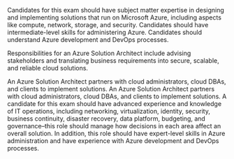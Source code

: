 Candidates for this exam should have subject matter expertise in designing and implementing solutions that run on Microsoft Azure, including aspects like compute, network, storage, and security. Candidates should have intermediate-level skills for administering Azure. Candidates should understand Azure development and DevOps processes.


Responsibilities for an Azure Solution Architect include advising stakeholders and translating business requirements into secure, scalable, and reliable cloud solutions.

An Azure Solution Architect partners with cloud administrators, cloud DBAs, and clients to implement solutions.
An Azure Solution Architect partners with cloud administrators, cloud DBAs, and clients to implement solutions.
A candidate for this exam should have advanced experience and knowledge of IT operations, including networking, virtualization, identity, security, business continuity, disaster recovery, data platform, budgeting, and governance–this role should manage how decisions in each area affect an overall solution. In addition, this role should have expert-level skills in Azure administration and have experience with Azure development and DevOps processes.
